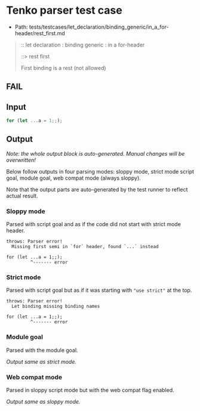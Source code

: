# Tenko parser test case

- Path: tests/testcases/let_declaration/binding_generic/in_a_for-header/rest_first.md

> :: let declaration : binding generic : in a for-header
>
> ::> rest first
>
> First binding is a rest (not allowed)
>
> 

## FAIL

## Input

`````js
for (let ...a = 1;;);
`````

## Output

_Note: the whole output block is auto-generated. Manual changes will be overwritten!_

Below follow outputs in four parsing modes: sloppy mode, strict mode script goal, module goal, web compat mode (always sloppy).

Note that the output parts are auto-generated by the test runner to reflect actual result.

### Sloppy mode

Parsed with script goal and as if the code did not start with strict mode header.

`````
throws: Parser error!
  Missing first semi in `for` header, found `...` instead

for (let ...a = 1;;);
         ^------- error
`````

### Strict mode

Parsed with script goal but as if it was starting with `"use strict"` at the top.

`````
throws: Parser error!
  Let binding missing binding names

for (let ...a = 1;;);
         ^------- error
`````


### Module goal

Parsed with the module goal.

_Output same as strict mode._

### Web compat mode

Parsed in sloppy script mode but with the web compat flag enabled.

_Output same as sloppy mode._
